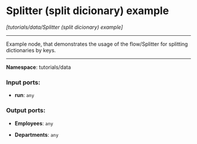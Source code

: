 # Splitter (split dicionary) example

_[tutorials/data/Splitter (split dicionary) example]_

---

Example node, that demonstrates the usage of the flow/Splitter for splitting dictionaries by keys.

---

__Namespace__: tutorials/data

### Input ports:

* __run__: ` any `

### Output ports:

* __Employees__: ` any `


* __Departments__: ` any `

